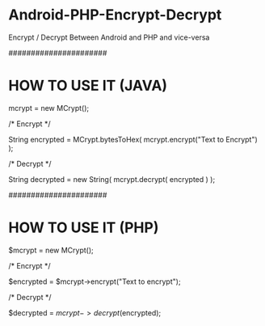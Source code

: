 Android-PHP-Encrypt-Decrypt
===========================

Encrypt / Decrypt Between Android and PHP and vice-versa

######################
# HOW TO USE IT (JAVA)

mcrypt = new MCrypt();

/* Encrypt */

String encrypted = MCrypt.bytesToHex( mcrypt.encrypt("Text to Encrypt") );

/* Decrypt */

String decrypted = new String( mcrypt.decrypt( encrypted ) );

######################
# HOW TO USE IT (PHP)

$mcrypt = new MCrypt();

/* Encrypt */

$encrypted = $mcrypt->encrypt("Text to encrypt");

/* Decrypt */

$decrypted = $mcrypt->decrypt($encrypted);